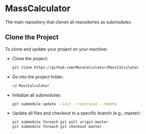 # MassCalculator
The main repository that clones all repositories as submodules

## Clone the Project

To clone and update your project on your machine:

* Clone the project:
    ```bash
    git clone https://github.com/MassCalculator/MassCalculator
    ```

* Go into the project folder:
    ```bash
    cd MassCalculator
    ```

* Initialize all submodules:
    ```bash
    git submodule update --init --recursive --remote
    ```

* Update all files and checkout to a specific branch (e.g., master):
    ```bash
    git submodule foreach git pull origin master
    git submodule foreach git checkout master
    ```